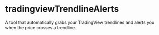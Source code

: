 # tradingviewTrendlineAlerts
A tool that automatically grabs your TradingView trendlines and alerts you when the price crosses a trendline.
